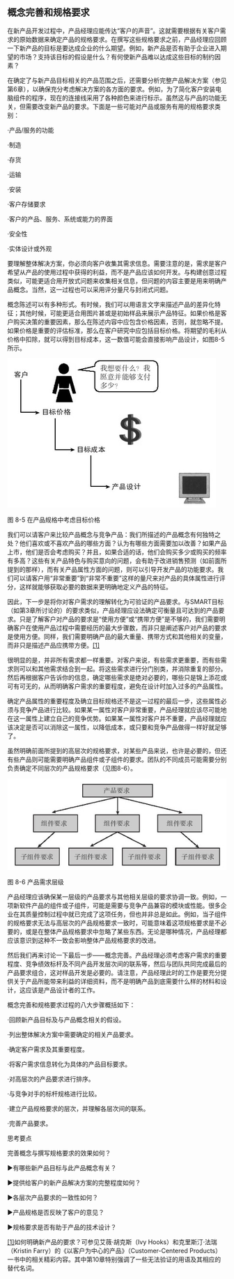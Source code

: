 ## 概念完善和规格要求

在新产品开发过程中，产品经理应能传达“客户的声音”。这就需要根据有关客户需求的原始数据来确定产品的规格要求。在撰写这些规格要求之前，产品经理应回顾一下新产品的目标是要达成企业的什么期望。例如，新产品是否有助于企业进入期望的市场？支持该目标的假设是什么？有何使新产品难以达成这些目标的制约因素？

在确定了与新产品目标相关的产品范围之后，还需要分析完整产品解决方案（参见第6章），以确保充分考虑解决方案的各方面的要求。例如，为了简化客户安装电脑组件的程序，现在的连接线采用了各种颜色来进行标示。虽然这与产品的功能无关，但需要改变新产品的要求。下面是一些可能对产品或服务有用的规格要求类别：

·产品/服务的功能

·制造

·存货

·运输

·安装

·客户存储要求

·客户的产品、服务、系统或能力的界面

·安全性

·实体设计或外观

要理解整体解决方案，你必须向客户收集其需求信息。需要注意的是，需求是客户希望从产品的使用过程中获得的利益，而不是产品应该如何开发。与构建创意过程类似，可能更适合用开放式问题来收集相关信息，但问题的内容主要是用来明确产品概念。当然，这一过程也可以采用评分量尺与封闭式问题。

概念陈述可以有多种形式。有时候，我们可以用语言文字来描述产品的差异化特征；其他时候，可能更适合用图片甚或是初始样品来展示产品特征。如果价格是客户购买决策的重要因素，那么在陈述内容中应包含价格因素，否则，就忽略不提。如果价格是重要的评估标准，那么在客户研究中应包括目标价格。将期望的毛利从价格中扣除，就可以得到目标成本，这一数值可能会直接影响产品设计，如图8-5所示。

![](images/image01276.jpeg)

图 8-5 在产品规格中考虑目标价格 

我们可以请客户来比较产品概念与竞争产品：我们所描述的产品概念有何独特之处？他们喜欢或不喜欢产品的哪些方面？认为有哪些方面需要加以改善？如果产品上市，他们是否会考虑购买？并且，如果合适的话，他们会购买多少或购买的频率有多高？这些有关产品特色与购买意向的问题，会有助于改进销售预测（如前面所提到的那样），而有关产品属性方面的问题，则可以引导开发产品的功能要求。我们可以请客户用“非常重要”到“非常不重要”这样的量尺来对产品的具体属性进行评分，这样就能够获取必要的数据来更明确地定义产品的特征。

因此，下一步是将你对客户需求的理解转化为可验证的产品要求。与SMART目标（如第3章所讨论的）的要求类似，产品经理应设法确定可衡量且可达到的产品要求。只是了解客户对产品的要求是“使用方便”或“携带方便”是不够的，我们需要明确客户在使用产品过程中需要经历的最大步骤数，而非只是阐述客户对产品的要求是使用方便。同样，我们需要明确产品的最大重量、携带方式和其他相关的变量，而非只是描述产品应携带方便。[[1]](part0083.xhtml#ch1-back)

很明显的是，并非所有需求都一样重要。对客户来说，有些需求更重要，而有些需求则可以和其他需求结合到一起。将这些需求进行分门别类，并消除重复的部分。然后再根据客户告诉你的信息，确定哪些需求是绝对必要的，哪些只是锦上添花或可有可无的，从而明确客户需求的重要程度，避免在设计时加入过多的产品属性。

确定产品属性的重要程度及确立目标规格还不是这一过程的最后一步，这些属性必须与竞争产品进行比较。如果某一属性对客户非常重要，产品经理就应该尽可能地在这一属性上建立自己的竞争优势。如果某一属性对客户并不重要，产品经理就应该决定是否可以消除这一属性，以降低成本，或只要和竞争产品做得一样好就足够了。

虽然明确前面所提到的高层次的规格要求，对某些产品来说，也许是必要的，但还有些产品则可能需要明确产品组件或子组件的要求。团队的不同成员可能需要分别负责确定不同层次的产品规格要求（见图8-6）。

![](images/image01277.jpeg)

图 8-6 产品需求层级 

产品经理应该确保某一层级的产品要求与其他相关层级的要求协调一致。例如，一项新软件产品的组件或子组件，可能是需要与竞争产品兼容的模块或性能。很多企业在其质量控制过程中就已完成了这项任务，但也并非总是如此。例如，当子组件的规格要求无法与高层次的产品规格要求一致时，可能意味着这项规格要求是不必要的，或是在整体产品规格要求中忽略了某些东西。无论是哪种情况，产品经理都应该意识到这种不一致会影响整体产品规格要求的改进。

然后我们再来讨论一下最后一步——概念完善。产品经理必须考虑客户需求的重要程度、竞争绩效标杆及不同产品开发层次间的联系等，然后与团队共同完成最后的产品要求组合，这对样品开发是必要的。请注意，产品经理此时的工作是要充分提供关于产品所能带来利益的详细资料，而不是明确产品到底需要什么样的材料和设计，这应该是产品设计者的工作。

概念完善和规格要求过程的八大步骤概括如下：

·回顾新产品目标及与产品概念相关的假设。

·列出整体解决方案中需要确定的相关产品要求。

·确定客户需求及其重要程度。

·将客户需求信息转化为具体的产品目标要求。

·对高层次的产品要求进行排序。

·与竞争对手的标杆规格进行比较。

·建立产品规格要求的层次，并理解各层次间的联系。

·完善产品要求。

思考要点

完善概念与撰写规格要求的效果如何？

▶有哪些新产品目标与此产品概念有关？

▶提供给客户的新产品解决方案的完整程度如何？

▶各层次产品要求的一致性如何？

▶产品规格是否反映了客户的意见？

▶规格要求是否有助于产品的技术设计？

[[1]](part0083.xhtml#ch1)如何明确新产品的要求？可参见艾薇·胡克斯（Ivy Hooks）和克里斯汀·法瑞（Kristin Farry）的《以客户为中心的产品》（Customer-Centered Products）一书中的相关精彩内容。其中第10章特别强调了一些无法验证的用语及其相应的替代名词。
